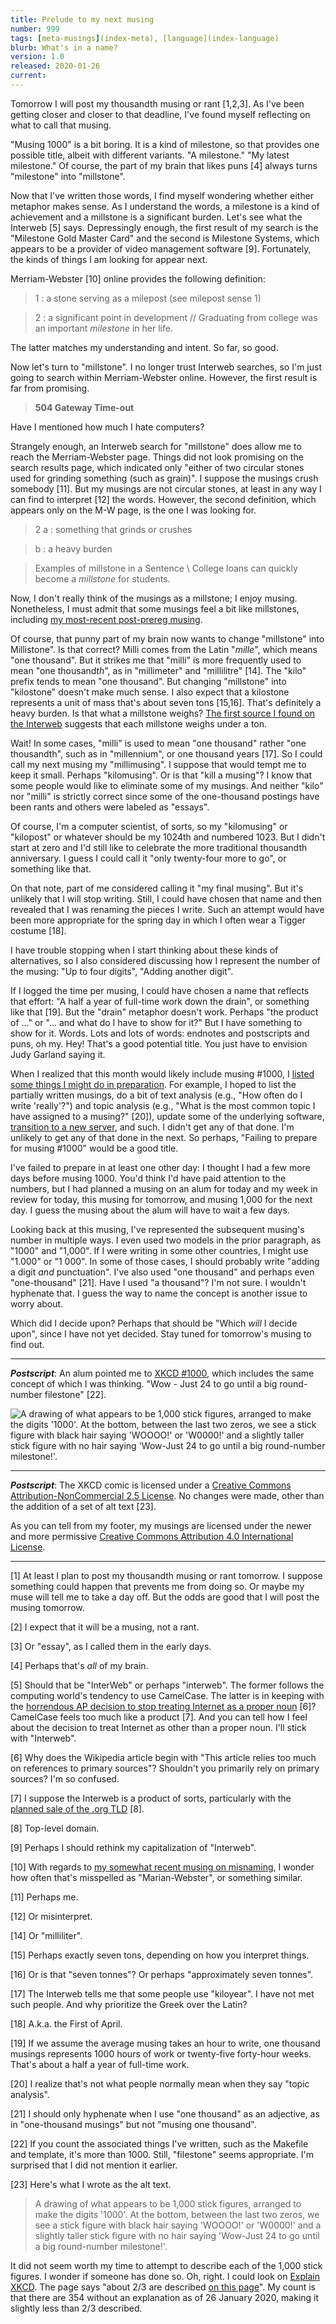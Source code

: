 ```yaml
---
title: Prelude to my next musing
number: 999
tags: [meta-musings](index-meta), [language](index-language)
blurb: What's in a name?
version: 1.0
released: 2020-01-26 
current: 
---
```

Tomorrow I will post my thousandth musing or rant [1,2,3].  As I've
been getting closer and closer to that deadline, I've found myself
reflecting on what to call that musing.

"Musing 1000" is a bit boring.  It is a kind of milestone, so that provides
one possible title, albeit with different variants.  "A milestone."  "My
latest milestone."  Of course, the part of my brain that likes puns [4] 
always turns "milestone" into "millstone".

Now that I've written those words, I find myself wondering whether
either metaphor makes sense.  As I understand the words,
a milestone is a kind of achievement and a millstone is a significant
burden.  Let's see what the Interweb [5] says.  Depressingly enough,
the first result of my search is the "Milestone Gold Master Card"
and the second is Milestone Systems, which appears to be a provider
of video management software [9].  Fortunately, the kinds of things
I am looking for appear next.

Merriam-Webster [10] online provides the following definition:

> 1 : a stone serving as a milepost (see milepost sense 1)

> 2 : a significant point in development // Graduating from college was an important *milestone* in her life.

The latter matches my understanding and intent.  So far, so good.

Now let's turn to "millstone".  I no longer trust Interweb searches,
so I'm just going to search within Merriam-Webster online.  However,
the first result is far from promising.

> **504 Gateway Time-out**

Have I mentioned how much I hate computers?

Strangely enough, an Interweb search for "millstone" does allow me
to reach the Merriam-Webster page.  Things did not look promising
on the search results page, which indicated only "either of two
circular stones used for grinding something (such as grain)".  I
suppose the musings crush somebody [11].  But my musings are not
circular stones, at least in any way I can find to interpret [12]
the words.  However, the second definition, which appears only on
the M-W page, is the one I was looking for.

> 2 a : something that grinds or crushes

> b : a heavy burden

> Examples of millstone in a Sentence \\ College loans can quickly become a *millstone* for students.  

Now, I don't really think of the musings as a millstone; I enjoy
musing.  Nonetheless, I must admit that some musings feel a bit like millstones,
including [my most-recent post-prereg musing](post-prereg-2020S).

Of course, that punny part of my brain now wants to change "millstone"
into Millistone".  Is that correct?  Milli comes from the Latin
"_mille_", which means "one thousand". But it strikes me that "milli"
is more frequently used to mean "one thousand*th*", as in "millimeter"
and "millilitre" [14].  The "kilo" prefix tends to mean "one thousand".
But changing "millstone" into "kilostone" doesn't make much sense.  I
also expect that a kilostone represents a unit of mass that's about
seven tons [15,16].  That's definitely a heavy burden.  Is that what
a millstone weighs?  [The first source I found on the Interweb](http://hudsonvalleygeologist.blogspot.com/2014/12/how-much-does-millstone-weigh.html)
suggests that each millstone weighs under a ton.

Wait!  In some cases, "milli" is used to mean "one thousand" rather 
"one thousandth", such as in "millennium", or one thousand years [17].
So I could call my next musing my "millimusing".  I suppose that would
tempt me to keep it small.  Perhaps "kilomusing".  Or is that
"kill a musing"?  I know that some people would like to eliminate
some of my musings.  And neither "kilo" nor "milli" is strictly correct
since some of the one-thousand postings have been rants and others
were labeled as "essays".

Of course, I'm a computer scientist, of sorts, so my "kilomusing"
or "kilopost" or whatever should be my 1024th and numbered 1023.
But I didn't start at zero and I'd still like to celebrate the more
traditional thousandth anniversary.  I guess I could call it "only
twenty-four more to go", or something like that.

On that note, part of me considered calling it "my final musing".
But it's unlikely that I will stop writing.  Still, I could have
chosen that name and then revealed that I was renaming the pieces
I write.  Such an attempt would have been more appropriate for the
spring day in which I often wear a Tigger costume [18].

I have trouble stopping when I start thinking about these kinds of
alternatives, so I also considered discussing how I represent the
number of the musing: "Up to four digits", "Adding another digit".

If I logged the time per musing, I could have chosen a name that
reflects that effort: "A half a year of full-time work down the
drain", or something like that [19].  But the "drain" metaphor
doesn't work.  Perhaps "the product of ..." or "... and what do I
have to show for it?"  But I have something to show for it.  Words.
Lots and lots of words: endnotes and postscripts and puns, oh my.
Hey!  That's a good potential title.  You just have to envision
Judy Garland saying it.

When I realized that this month would likely include musing #1000,
I [listed some things I might do in preparation](another-month-2019-01-12).
For example, I hoped to list the partially written musings, do a bit of
text analysis (e.g., "How often do I write 'really'?") and topic
analysis (e.g., "What is the most common topic I have assigned to a
musing?" [20]), update some of the underlying software, [transition
to a new server](farewell-mathlan-web-server-2020-01-12), and such.
I didn't get any of that done.  I'm unlikely to get any of that done in
the next.  So perhaps, "Failing to prepare for musing #1000" would be
a good title.

I've failed to prepare in at least one other day: I thought I had
a few more days before musing 1000.  You'd think I'd have paid
attention to the numbers, but I had planned a musing on an alum for
today and my week in review for today, this musing for tomorrow,
and musing 1,000 for the next day.  I guess the musing about the
alum will have to wait a few days.

Looking back at this musing, I've represented the subsequent musing's number
in multiple ways.  I even used two models in the prior paragraph,
as "1000" and "1,000".  If I were writing in some other countries,
I might use "1.000" or "1 000".  In some of those cases, I should
probably write "adding a digit *and* punctuation".  I've also used
"one thousand" and perhaps even "one-thousand" [21].  Have I used
"a thousand"?  I'm not sure.  I wouldn't hyphenate that.  I guess
the way to name the concept is another issue to worry about.

Which did I decide upon?  Perhaps that should be "Which *will* I
decide upon", since I have not yet decided.  Stay tuned for tomorrow's
musing to find out.

---

**_Postscript_**: An alum pointed me to [XKCD
#1000](https://xkcd.com/1000/), which includes the same concept of
which I was thinking.  "Wow - Just 24 to go until a big round-number
filestone" [22].

<img src="https://imgs.xkcd.com/comics/1000_comics.png" alt="A drawing of what appears to be 1,000 stick figures, arranged to make the digits '1000'.  At the bottom, between the last two zeros, we see a stick figure with black hair saying 'WOOOO!' or 'W0000!' and a slightly taller stick figure with no hair saying 'Wow-Just 24 to go until a big round-number milestone!'.">

---

**_Postscript_**: The XKCD comic is licensed under a [Creative Commons Attribution-NonCommercial 2.5 License](https://creativecommons.org/licenses/by-nc/2.5/).   No changes were made, other than the addition of a set of alt text [23].

As you can tell from my footer, my musings are licensed under the newer and more permissive [Creative Commons Attribution 4.0 International License](https://creativecommons.org/licenses/by/4.0/).

---

[1] At least I plan to post my thousandth musing or rant tomorrow.  I suppose
something could happen that prevents me from doing so.  Or maybe my muse will
tell me to take a day off.  But the odds are good that I will post the musing
tomorrow.

[2] I expect that it will be a musing, not a rant.  

[3] Or "essay", as I called them in the early days.

[4] Perhaps that's *all* of my brain.

[5] Should that be "InterWeb" or perhaps "interweb".  The former
follows the computing world's tendency to use CamelCase.  The latter
is in keeping with the [horrendous AP decision to stop treating
Internet as a proper
noun](https://en.wikipedia.org/wiki/Capitalization_of_Internet)
[6]?  CamelCase feels too much like a product [7].  And you can tell
how I feel about the decision to treat Internet as other than a proper
noun.  I'll stick with "Interweb".

[6] Why does the Wikipedia article begin with "This article relies
too much on references to primary sources"?  Shouldn't you primarily
rely on primary sources?  I'm so confused.

[7] I suppose the Interweb is a product of sorts, particularly with the
[planned sale of the .org TLD](https://slate.com/technology/2020/01/what-to-know-about-the-controversy-over-the-sale-of-org.html) [8].

[8] Top-level domain.

[9] Perhaps I should rethink my capitalization of "Interweb".

[10] With regards to [my somewhat recent musing on misnaming](misnaming-2019-12-08), I wonder how often that's misspelled as "Marian-Webster", or something similar.

[11] Perhaps me.

[12] Or misinterpret.

[14] Or "milliliter".

[15] Perhaps exactly seven tons, depending on how you interpret things.

[16] Or is that "seven tonnes"?  Or perhaps "approximately seven tonnes".

[17] The Interweb tells me that some people use "kiloyear".  I have not
met such people.  And why prioritize the Greek over the Latin?

[18] A.k.a. the First of April.

[19] If we assume the average musing takes an hour to write, one thousand
musings represents 1000 hours of work or twenty-five forty-hour weeks.
That's about a half a year of full-time work.

[20] I realize that's not what people normally mean when they say
"topic analysis".

[21] I should only hyphenate when I use "one thousand" as an adjective,
as in "one-thousand musings" but not "musing one thousand".

[22] If you count the associated things I've written, such as the Makefile
and template, it's more than 1000.  Still, "filestone" seems appropriate.
I'm surprised that I did not mention it earlier.

[23] Here's what I wrote as the alt text.

> A drawing of what appears to be 1,000 stick figures, arranged to make the digits '1000'.  At the bottom, between the last two zeros, we see a stick figure with black hair saying 'WOOOO!' or 'W0000!' and a slightly taller stick figure with no hair saying 'Wow-Just 24 to go until a big round-number milestone!'.

It did not seem worth my time to attempt to describe each of the 1,000 stick
figures.  I wonder if someone has done so.  Oh, right. I could look on
[Explain XKCD](https://www.explainxkcd.com/wiki/index.php/1000:_1000_Comics).
The page says "about 2/3 are described [on this page](https://www.explainxkcd.com/wiki/index.php/1000:_1000_Comics/1000_characters)".  My count is that there are 354 without an explanation as of 26 January 2020, making it slightly less than 2/3 described.
